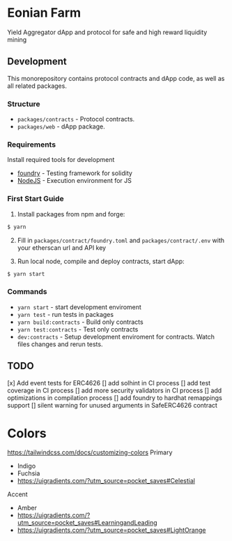 # Eonian Farm

Yield Aggregator dApp and protocol for safe and high reward liquidity mining

## Development

This monorepository contains protocol contracts and dApp code, as well as all related packages.

### Structure

* `packages/contracts` - Protocol contracts.
* `packages/web` - dApp package.

### Requirements

Install required tools for development

* [foundry](https://book.getfoundry.sh/getting-started/installation.html) - Testing framework for solidity
* [NodeJS](https://nodejs.org/) - Execution environment for JS

### First Start Guide

1) Install packages from npm and forge:

```bash
$ yarn
```

2) Fill in `packages/contract/foundry.toml` and `packages/contract/.env` with your etherscan url and API key

3) Run local node, compile and deploy contracts, start dApp:

```bash
$ yarn start
```

### Commands

* `yarn start` - start development enviroment
* `yarn test` - run tests in packages
* `yarn build:contracts` - Build only contracts
* `yarn test:contracts` - Test only contracts
* `dev:contracts` - Setup development enviroment for contracts. Watch files changes and rerun tests.


## TODO

[x] Add event tests for ERC4626
[] add solhint in CI process
[] add test coverage in CI process
[] add more security validators in CI process
[] add optimizations in compilation process
[] add foundry to hardhat remappings support
[] silent warning for unused arguments in SafeERC4626 contract

# Colors



https://tailwindcss.com/docs/customizing-colors
Primary
* Indigo
* Fuchsia
* https://uigradients.com/?utm_source=pocket_saves#Celestial

Accent
* Amber
* https://uigradients.com/?utm_source=pocket_saves#LearningandLeading
* https://uigradients.com/?utm_source=pocket_saves#LightOrange